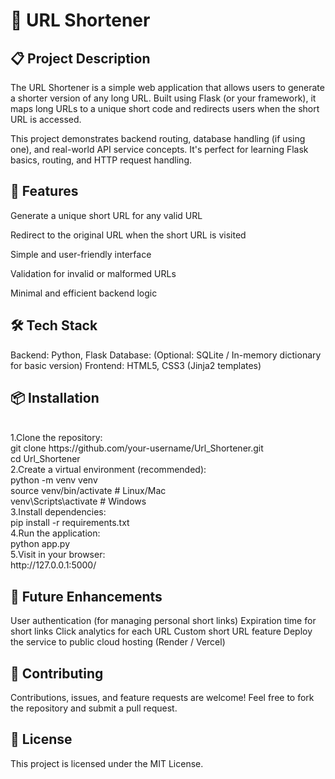 <h1>🔗 URL Shortener</h1>
<h2>📋 Project Description</h2>
The URL Shortener is a simple web application that allows users to generate a shorter version of any long URL.
Built using Flask (or your framework), it maps long URLs to a unique short code and redirects users when the short URL is accessed.

This project demonstrates backend routing, database handling (if using one), and real-world API service concepts. It's perfect for learning Flask basics, routing, and HTTP request handling.

<h2>🚀 Features</h2>
Generate a unique short URL for any valid URL

Redirect to the original URL when the short URL is visited

Simple and user-friendly interface

Validation for invalid or malformed URLs

Minimal and efficient backend logic

<h2>🛠️ Tech Stack</h2>
Backend: Python, Flask
Database: (Optional: SQLite / In-memory dictionary for basic version)
Frontend: HTML5, CSS3 (Jinja2 templates)

<h2>📦 Installation</h2>
<br>1.Clone the repository:<br>
git clone https://github.com/your-username/Url_Shortener.git<br>
cd Url_Shortener<br>
2.Create a virtual environment (recommended):<br>
python -m venv venv<br>
source venv/bin/activate  # Linux/Mac<br>
venv\Scripts\activate     # Windows<br>
3.Install dependencies:<br>
pip install -r requirements.txt<br>
4.Run the application:<br>
python app.py<br>
5.Visit in your browser:<br>
http://127.0.0.1:5000/
<h2>🎯 Future Enhancements</h2>
User authentication (for managing personal short links)
Expiration time for short links
Click analytics for each URL
Custom short URL feature
Deploy the service to public cloud hosting (Render / Vercel)
<h2>🙌 Contributing</h2>
Contributions, issues, and feature requests are welcome!
Feel free to fork the repository and submit a pull request.
<h2>📄 License</h2>
This project is licensed under the MIT License.

